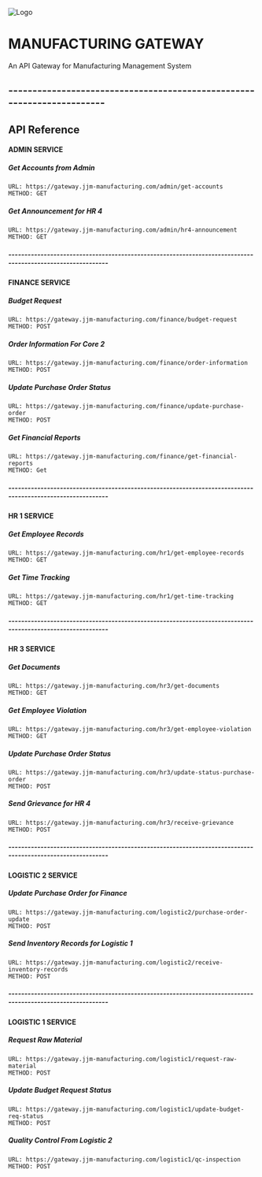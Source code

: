 
![Logo](https://res.cloudinary.com/dpyhkumle/image/upload/v1737684672/423249788_854054440064776_370969774868051925_n_d75cbi.jpg)


# MANUFACTURING GATEWAY

An API Gateway for Manufacturing Management System

## -----------------------------------------------------------------------




## API Reference

#### ADMIN SERVICE
##### Get Accounts from Admin
```http
URL: https://gateway.jjm-manufacturing.com/admin/get-accounts
METHOD: GET
```

##### Get Announcement for HR 4
```http
URL: https://gateway.jjm-manufacturing.com/admin/hr4-announcement
METHOD: GET
```
##### -----------------------------------------------------------------------------------------------------------
#### FINANCE SERVICE
##### Budget Request
```http
URL: https://gateway.jjm-manufacturing.com/finance/budget-request
METHOD: POST
```

##### Order Information For Core 2
```http
URL: https://gateway.jjm-manufacturing.com/finance/order-information
METHOD: POST
```

##### Update Purchase Order Status
```http
URL: https://gateway.jjm-manufacturing.com/finance/update-purchase-order
METHOD: POST
```

##### Get Financial Reports
```http
URL: https://gateway.jjm-manufacturing.com/finance/get-financial-reports
METHOD: Get
```

##### -----------------------------------------------------------------------------------------------------------
#### HR 1 SERVICE
##### Get Employee Records
```http
URL: https://gateway.jjm-manufacturing.com/hr1/get-employee-records
METHOD: GET
```

##### Get Time Tracking
```http
URL: https://gateway.jjm-manufacturing.com/hr1/get-time-tracking
METHOD: GET
```
##### -----------------------------------------------------------------------------------------------------------
#### HR 3 SERVICE
##### Get Documents
```http
URL: https://gateway.jjm-manufacturing.com/hr3/get-documents
METHOD: GET
```

##### Get Employee Violation
```http
URL: https://gateway.jjm-manufacturing.com/hr3/get-employee-violation
METHOD: GET
```

##### Update Purchase Order Status
```http
URL: https://gateway.jjm-manufacturing.com/hr3/update-status-purchase-order
METHOD: POST
```

##### Send Grievance for HR 4
```http
URL: https://gateway.jjm-manufacturing.com/hr3/receive-grievance
METHOD: POST
```

##### -----------------------------------------------------------------------------------------------------------
#### LOGISTIC 2 SERVICE
##### Update Purchase Order for Finance
```http
URL: https://gateway.jjm-manufacturing.com/logistic2/purchase-order-update
METHOD: POST
```

##### Send Inventory Records for Logistic 1
```http
URL: https://gateway.jjm-manufacturing.com/logistic2/receive-inventory-records
METHOD: POST
```

##### -----------------------------------------------------------------------------------------------------------
#### LOGISTIC 1 SERVICE
##### Request Raw Material
```http
URL: https://gateway.jjm-manufacturing.com/logistic1/request-raw-material
METHOD: POST
```

##### Update Budget Request Status
```http
URL: https://gateway.jjm-manufacturing.com/logistic1/update-budget-req-status
METHOD: POST
```

##### Quality Control From Logistic 2
```http
URL: https://gateway.jjm-manufacturing.com/logistic1/qc-inspection
METHOD: POST
```
